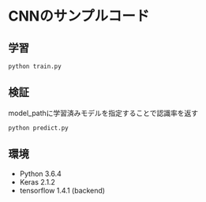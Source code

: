 # CNNのサンプルコード

## 学習

```
python train.py
```

## 検証
model_pathに学習済みモデルを指定することで認識率を返す

```
python predict.py
```

## 環境

- Python 3.6.4
- Keras 2.1.2
- tensorflow 1.4.1 (backend)
